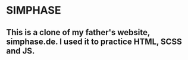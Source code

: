 # SIMPHASE
## This is a clone of my father's website, simphase.de. I used it to practice HTML, SCSS and JS.
